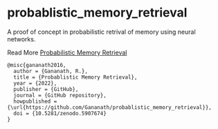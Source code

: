 # probablistic_memory_retrieval
A proof of concept in probabilistic retrival of memory using neural networks.

Read More [Probabilistic Memory Retrieval](https://gananath.github.io/prob_retrieval.html)
```
@misc{gananath2016,
  author = {Gananath, R.},
  title = {Probablistic Memory Retrieval},
  year = {2022},
  publisher = {GitHub},
  journal = {GitHub repository},
  howpublished = {\url{https://github.com/Gananath/probablistic_memory_retrieval}},
  doi = {10.5281/zenodo.5907674}
}
```
